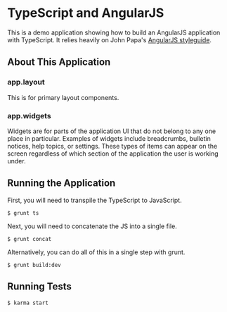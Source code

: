 # TypeScript and AngularJS

This is a demo application showing how to build an AngularJS application with TypeScript. It relies heavily on John Papa's
[AngularJS styleguide](https://github.com/johnpapa/angular-styleguide).

## About This Application

### app.layout

This is for primary layout components.

### app.widgets

Widgets are for parts of the application UI that do not belong to any one place in particular. Examples of widgets include
breadcrumbs, bulletin notices, help topics, or settings. These types of items can appear on the screen regardless of which
section of the application the user is working under.

## Running the Application

First, you will need to transpile the TypeScript to JavaScript.

```
$ grunt ts
```

Next, you will need to concatenate the JS into a single file.

```
$ grunt concat
```

Alternatively, you can do all of this in a single step with grunt.

```
$ grunt build:dev
```

## Running Tests

```
$ karma start
```
